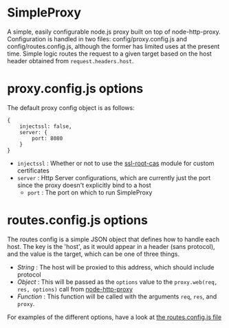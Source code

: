 SimpleProxy
===========

A simple, easily configurable node.js proxy built on top of node-http-proxy. 
Configuration is handled in two files: config/proxy.config.js and config/routes.config.js, although the former has limited uses at the present time. Simple logic routes the request to a given target based on the host header obtained from `request.headers.host`.

proxy.config.js options
=======================
The default proxy config object is as follows:
```
{
	injectssl: false,
	server: {
		port: 8080
	}
}
```

* `injectssl` : Whether or not to use the [ssl-root-cas](https://www.npmjs.org/package/ssl-root-cas) module for custom certificates
* `server` : Http Server configurations, which are currently just the port since the proxy doesn't explicitly bind to a host
	* `port` : The port on which to run SimpleProxy


routes.config.js options
========================
The routes config is a simple JSON object that defines how to handle each host. The key is the 'host', as it would appear in a header (sans protocol), and the value is the target, which can be one of three things.

* *String* : The host will be proxied to this address, which should include protocol
* *Object* : This will be passed as the `options` value to the `proxy.web(req, res, options)` call from [node-http-proxy](https://github.com/nodejitsu/node-http-proxy/blob/master/lib/http-proxy.js#L28-L51)
* *Function* : This function will be called with the arguments `req`, `res`, and `proxy`.

For examples of the different options, have a look at [the routes.config.js file](https://github.com/Commander-lol/SimpleProxy/blob/master/config/routes.config.js#L5-L20)

